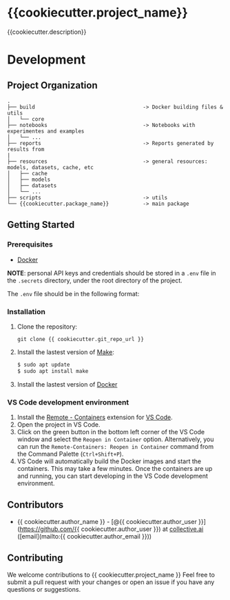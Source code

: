 {{cookiecutter.project_name}}
==============================

{{cookiecutter.description}}

# Development

Project Organization
------------

```
.
├── build                                   -> Docker building files & utils
│   └── core
├── notebooks                               -> Notebooks with experimentes and examples
│   └── ...
├── reports                                 -> Reports generated by results from 
|
├── resources                               -> general resources: models, datasets, cache, etc
│   ├── cache
│   ├── models
│   ├── datasets
│   └── ...
├── scripts                                 -> utils
└── {{cookiecutter.package_name}}           -> main package
```

## Getting Started

### Prerequisites

- [Docker](https://docs.docker.com/)

**NOTE**: personal API keys and credentials should be stored in a `.env` file in the `.secrets` directory, under the root directory of the project.

The `.env` file should be in the following format:


### Installation
1. Clone the repository:
   ```
   git clone {{ cookiecutter.git_repo_url }}
   ```

2. Install the lastest version of [Make](https://www.gnu.org/software/make/):
    ```bash
    $ sudo apt update
    $ sudo apt install make
    ```

3. Install the lastest version of [Docker](https://docs.docker.com/engine/install/)


### VS Code development environment
1. Install the [Remote - Containers](https://marketplace.visualstudio.com/items?itemName=ms-vscode-remote.remote-containers) extension for [VS Code](https://code.visualstudio.com/).
2. Open the project in VS Code.
3. Click on the green button in the bottom left corner of the VS Code window and select the `Reopen in Container` option. Alternatively, you can run the `Remote-Containers: Reopen in Container` command from the Command Palette (`Ctrl+Shift+P`).
4. VS Code will automatically build the Docker images and start the containers. This may take a few minutes. Once the containers are up and running, you can start developing in the VS Code development environment.

## Contributors
- {{ cookiecutter.author_name }} - [@{{ cookiecutter.author_user }}](https://github.com/{{ cookiecutter.author_user }}) at [collective.ai](https://collectiveai.io) ([email](mailto:{{ cookiecutter.author_email }}))


## Contributing
We welcome contributions to {{ cookiecutter.project_name }} Feel free to submit a pull request with your changes or open an issue if you have any questions or suggestions.
